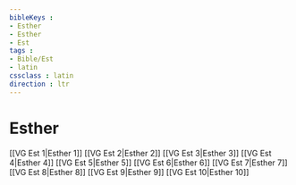 ```yaml
---
bibleKeys : 
- Esther
- Esther
- Est
tags : 
- Bible/Est
- latin
cssclass : latin
direction : ltr
---
```


# Esther

[[VG Est 1|Esther 1]]
[[VG Est 2|Esther 2]]
[[VG Est 3|Esther 3]]
[[VG Est 4|Esther 4]]
[[VG Est 5|Esther 5]]
[[VG Est 6|Esther 6]]
[[VG Est 7|Esther 7]]
[[VG Est 8|Esther 8]]
[[VG Est 9|Esther 9]]
[[VG Est 10|Esther 10]]
